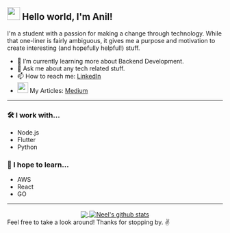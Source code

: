 ##  <img src="https://raw.githubusercontent.com/MartinHeinz/MartinHeinz/master/wave.gif" width="30px"> Hello world, I'm Anil!

I'm a student with a passion for making a change through technology. While that one-liner is fairly ambiguous, it gives me a purpose and motivation to create interesting (and hopefully helpful!) stuff.

- 🌱 I’m currently learning more about Backend Development.
- 💬 Ask me about any tech related stuff.
- 📫 How to reach me: [LinkedIn](https://www.linkedin.com/in/anil-pandey-071999/)
- <img width="25px" src="https://img.icons8.com/nolan/64/medium-new.png"/> My Articles: [Medium](https://medium.com/@anilpandey071999)

---

### 🛠 I work with...

- Node.js
- Flutter
- Python

### 💭 I hope to learn...
- AWS
- React
- GO

---
<div align="center">
<a href="https://github.com/NeelParihar">
  <img align="center" src="https://github-readme-stats.vercel.app/api/top-langs/?username=anilpandey071999&theme=light&layout=compact&exclude_repo=colordetection" />
</a>
<a href="https://github.com/NeelParihar">
 <img align="center" src="https://github-readme-stats.vercel.app/api?username=anilpandey071999&show_icons=true&theme=light&line_height=20" alt="Neel's github stats"/>
</a>
  
</div>
Feel free to take a look around! Thanks for stopping by. ✌️
   
